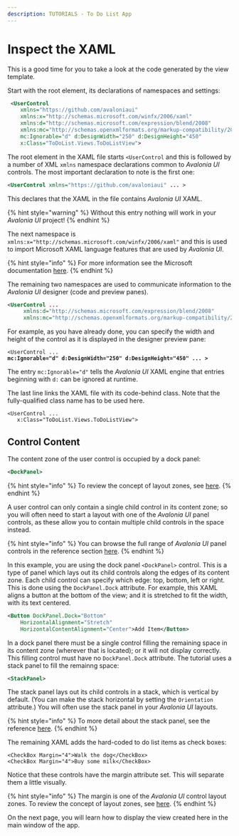 ```yaml
---
description: TUTORIALS - To Do List App
---
```


# Inspect the XAML

This is a good time for you to take a look at the code generated by the view template.&#x20;

Start with the root element, its declarations of namespaces and settings:

```xml
 <UserControl 
    xmlns="https://github.com/avaloniaui"
    xmlns:x="http://schemas.microsoft.com/winfx/2006/xaml"
    xmlns:d="http://schemas.microsoft.com/expression/blend/2008"
    xmlns:mc="http://schemas.openxmlformats.org/markup-compatibility/2006"
    mc:Ignorable="d" d:DesignWidth="250" d:DesignHeight="450"
    x:Class="ToDoList.Views.ToDoListView">
```

The root element in the XAML file starts `<UserControl` and this is followed by a number of XML  `xmlns` namespace declarations common to _Avalonia UI_ controls.  The most important declaration to note is the first one:&#x20;

```xml
<UserControl xmlns="https://github.com/avaloniaui" ... >
```

This declares that the XAML in the file contains _Avalonia UI_ XAML.

{% hint style="warning" %}
Without this entry nothing will work in your _Avalonia UI_ project!
{% endhint %}

The next namespace is `xmlns:x="http://schemas.microsoft.com/winfx/2006/xaml"` and this is used to import Microsoft XAML language features that are used by _Avalonia UI_.&#x20;

{% hint style="info" %}
For more information see the Microsoft documentation [here](https://learn.microsoft.com/en-us/dotnet/desktop/xaml-services/namespace-language-features).
{% endhint %}

The remaining two namespaces are used to communicate information to the _Avalonia UI_ designer (code and preview panes).

```xml
<UserControl ...
     xmlns:d="http://schemas.microsoft.com/expression/blend/2008"
     xmlns:mc="http://schemas.openxmlformats.org/markup-compatibility/2006" ... > 
```

For example, as you have already done, you can specify the width and height of the control as it is displayed in the designer preview pane:

<pre class="language-xml"><code class="lang-xml">&#x3C;UserControl ...
<strong>mc:Ignorable="d" d:DesignWidth="250" d:DesignHeight="450" ... >
</strong></code></pre>

The entry `mc:Ignorable="d"` tells the _Avalonia UI_ XAML engine that entries beginning with `d:` can be ignored at runtime.

The last line links the XAML file with its code-behind class. Note that the fully-qualified class name has to be used here.

```markup
<UserControl ...
   x:Class="ToDoList.Views.ToDoListView">
```

## Control Content

The content zone of the user control is occupied by a dock panel:

```xml
<DockPanel>
```

{% hint style="info" %}
To review the concept of layout zones, see [here](../../concepts/layout/layout-zones.md).
{% endhint %}

A user control can only contain a single child control in its content zone; so you will often need to start a layout with one of the _Avalonia UI_ panel controls, as these allow you to contain multiple child controls in the space instead.&#x20;

{% hint style="info" %}
You can browse the full range of _Avalonia UI_ panel controls in the reference section  [here](../../reference/controls/panel.md).
{% endhint %}

In this example, you are using the dock panel `<DockPanel>` control. This is a type of panel which lays out its child controls along the edges of its content zone. Each child control can specify which edge: top, bottom, left or right. This is done using the `DockPanel.Dock` attribute. For example, this XAML aligns a button at the bottom of the view; and it is stretched to fit the width, with its text centered.

```xml
<Button DockPanel.Dock="Bottom"
    HorizontalAlignment="Stretch"
    HorizontalContentAlignment="Center">Add Item</Button>
```

In a dock panel there must be a single control filling the remaining space in its content zone (wherever that is located); or it will not display correctly. This filling control must have no `DockPanel.Dock` attribute. The tutorial uses a stack panel to fill the remainng space:

```xml
<StackPanel>
```

The stack panel lays out its child controls in a stack, which is vertical by default. (You can make the stack horizontal by setting the `Orientation` attribute.) You will often use the stack panel in your _Avalonia UI_ layouts.&#x20;

{% hint style="info" %}
To more detail about the stack panel, see the reference [here](../../reference/controls/stackpanel.md).
{% endhint %}

The remaining XAML adds the hard-coded to do list items as check boxes:

```markup
<CheckBox Margin="4">Walk the dog</CheckBox>
<CheckBox Margin="4">Buy some milk</CheckBox>
```

Notice that these controls have the margin attribute set. This will separate them a little visually.

{% hint style="info" %}
The margin is one of the _Avalonia UI_ control layout zones. To review the concept of layout zones, see [here](../../concepts/layout/layout-zones.md).
{% endhint %}

On the next page, you will learn how to display the view created here in the main window of the app.
